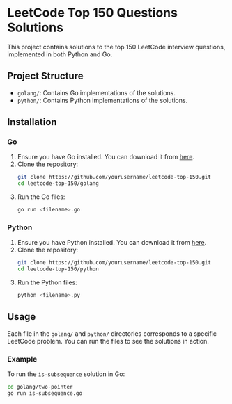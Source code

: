 # LeetCode Top 150 Questions Solutions

This project contains solutions to the top 150 LeetCode interview questions, implemented in both Python and Go.

## Project Structure

- `golang/`: Contains Go implementations of the solutions.
- `python/`: Contains Python implementations of the solutions.

## Installation

### Go

1. Ensure you have Go installed. You can download it from [here](https://golang.org/dl/).
2. Clone the repository:
    ```sh
    git clone https://github.com/yourusername/leetcode-top-150.git
    cd leetcode-top-150/golang
    ```
3. Run the Go files:
    ```sh
    go run <filename>.go
    ```

### Python

1. Ensure you have Python installed. You can download it from [here](https://www.python.org/downloads/).
2. Clone the repository:
    ```sh
    git clone https://github.com/yourusername/leetcode-top-150.git
    cd leetcode-top-150/python
    ```
3. Run the Python files:
    ```sh
    python <filename>.py
    ```

## Usage

Each file in the `golang/` and `python/` directories corresponds to a specific LeetCode problem. You can run the files to see the solutions in action.

### Example

To run the `is-subsequence` solution in Go:
```sh
cd golang/two-pointer
go run is-subsequence.go